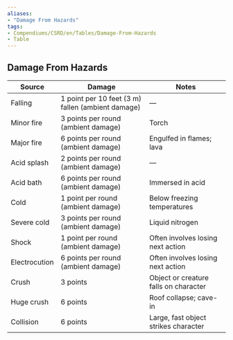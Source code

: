 ```yaml
---
aliases:
- "Damage From Hazards"
tags:
- Compendiums/CSRD/en/Tables/Damage-From-Hazards
- Table
---
```


## Damage From Hazards

| Source        | Damage                                            | Notes                                 |
|---------------|---------------------------------------------------|---------------------------------------|
| Falling       | 1 point per 10 feet (3 m) fallen (ambient damage) | —                                     |
| Minor fire    | 3 points per round (ambient damage)               | Torch                                 |
| Major fire    | 6 points per round (ambient damage)               | Engulfed in flames; lava              |
| Acid splash   | 2 points per round (ambient damage)               | —                                     |
| Acid bath     | 6 points per round (ambient damage)               | Immersed in acid                      |
| Cold          | 1 point per round (ambient damage)                | Below freezing temperatures           |
| Severe cold   | 3 points per round (ambient damage)               | Liquid nitrogen                       |
| Shock         | 1 point per round (ambient damage)                | Often involves losing next action     |
| Electrocution | 6 points per round (ambient damage)               | Often involves losing next action     |
| Crush         | 3 points                                          | Object or creature falls on character |
| Huge crush    | 6 points                                          | Roof collapse; cave-in                |
| Collision     | 6 points                                          | Large, fast object strikes character  |
